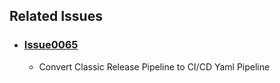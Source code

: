 ## Related Issues

- ### [Issue0065](https://github.com/expertasolutions/AzureDNSZoneExtensions/issues/65)

  - Convert Classic Release Pipeline to CI/CD Yaml Pipeline